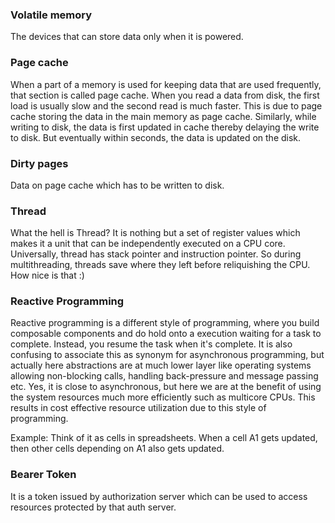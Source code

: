 
### Volatile memory
The devices that can store data only when it is powered. 



### Page cache

When a part of a memory is used for keeping data that are used frequently, that section is called page cache. When you read a data from disk, the first load is usually slow and the second read is much faster. This is due to page cache storing the data in the main memory as page cache. Similarly, while writing to disk, the data is first updated in cache thereby delaying the write to disk. But eventually within seconds, the data is updated on the disk.



### Dirty pages

Data on page cache which has to be written to disk. 


### Thread
What the hell is Thread? It is nothing but a set of register values which makes it a unit that can be independently executed on a CPU core. Universally, thread has stack pointer and instruction pointer. So during multithreading, threads save where they left before reliquishing the CPU. How nice is that :) 


### Reactive Programming
Reactive programming is a different style of programming, where you build composable components and do hold onto a execution waiting for a task to complete. Instead, you resume the task when it's complete. It is also confusing to associate this as synonym for asynchronous programming, but actually here abstractions are at much lower layer like operating systems allowing non-blocking calls, handling back-pressure and message passing etc. Yes, it is close to asynchronous, but here we are at the benefit of using the system resources much more efficiently such as multicore CPUs. This results in cost effective resource utilization due to this 
style of programming. 

Example: Think of it as cells in spreadsheets. When a cell A1 gets updated, then other cells depending on A1 also gets updated. 


### Bearer Token
It is a token issued by authorization server which can be used to access resources protected by that auth server.

